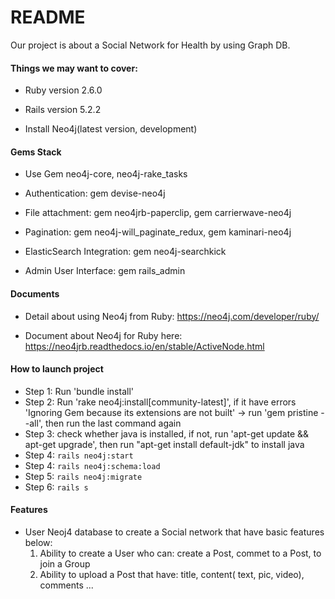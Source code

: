 # README

Our project is about a Social Network for Health by using Graph DB.

#### Things we may want to cover:

* Ruby version 2.6.0

* Rails version 5.2.2

* Install Neo4j(latest version, development)

#### Gems Stack

* Use Gem neo4j-core, neo4j-rake_tasks

* Authentication: gem devise-neo4j

* File attachment: gem neo4jrb-paperclip, gem carrierwave-neo4j

* Pagination: gem neo4j-will_paginate_redux, gem kaminari-neo4j

* ElasticSearch Integration: gem neo4j-searchkick

* Admin User Interface: gem rails_admin

#### Documents

* Detail about using Neo4j from Ruby: https://neo4j.com/developer/ruby/

* Document about Neo4j for Ruby here: https://neo4jrb.readthedocs.io/en/stable/ActiveNode.html


#### How to launch project
- Step 1: Run 'bundle install'
- Step 2: Run 'rake neo4j:install[community-latest]', if it have errors 'Ignoring Gem because its extensions are not built' -> run 'gem pristine --all', then run the last command again
- Step 3: check whether java is installed, if not, run 'apt-get update && apt-get upgrade', then run "apt-get install default-jdk" to install java
- Step 4: `rails neo4j:start`
- Step 4: `rails neo4j:schema:load`
- Step 5: `rails neo4j:migrate`
- Step 6: `rails s`

#### Features
- User Neoj4 database to create a Social network that have basic features below:
  1. Ability to create a User who can: create a Post, commet to a Post, to join a Group
  2. Ability to upload a Post that have: title, content( text, pic, video), comments
  ...

